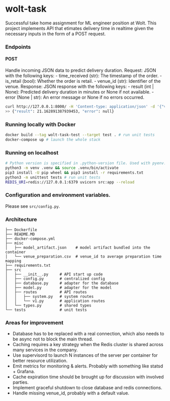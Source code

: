 # wolt-task
Successful take home assignment for ML engineer position at Wolt. This project implements API that etimates delivery time in realtime given the necessary inputs in the form of a POST request.


### Endpoints
#### POST
Handle incoming JSON data to predict delivery duration.
Request: JSON with the following keys:
    - time_received (str): The timestamp of the order.
    - is_retail (bool): Whether the order is retail.
    - venue_id (str): Identifier of the venue.
Response: JSON response with the following keys:
    - result (int | None): Predicted delivery duration in minutes or None if not available.
    - error (None | str): An error message or None if no errors occurred.
```bash
curl http://127.0.0.1:8000/ -H 'Content-type: application/json' -d '{"venue_id": "8a61b8c", "time_received": "2017-01-25 03:16:07.938113", "is_retail": true}'
>> {"result": 21.162891387939453, "error": null}
```


### Running locally with Docker
```bash
docker build --tag wolt-task-test --target test . # run unit tests
docker-compose up # launch the whole stack
```


### Running on localhost
```bash
# Python version is specified in .python-version file. Used with pyenv.
python3 -m venv .venv && source .venv/bin/activate
pip3 install -U pip wheel && pip3 install -r requirements.txt
python3 -m unittest tests # run unit tests
REDIS_URI=redis://127.0.0.1:6379 uvicorn src:app --reload
```


### Configuration and environment variables.
Please see `src/config.py`.


### Architecture
```
├── Dockerfile
├── README.MD
├── docker-compose.yml
├── misc
│   ├── model_artifact.json    # model artifact bundled into the container
│   └── venue_preparation.csv  # venue_id to average preparation time mapping
├── requirements.txt
├── src
│   ├── __init__.py     # API start up code
│   ├── config.py       # centralized config
│   ├── database.py     # adapter for the database
│   ├── model.py        # adapter for the model
│   ├── routes          # API routes
│   │   ├── system.py   # system routes
│   │   └── v1.py       # application routes
│   └── types.py        # shared types
└── tests               # unit tests
```


### Areas for improvement
- Database has to be replaced with a real connection, which also needs to be async not to block the main thread.
- Caching requires a key strategy when the Redis cluster is shared across many services in the company.
- Use supervisord to launch N instances of the server per container for better resource utilization.
- Emit metrics for monitoring & alerts. Probably with something like statsd + Grafana.
- Cache expiration time should be brought up for discussion with involved parties.
- Implement graceful shutdown to close database and redis connections.
- Handle missing venue_id, probably with a default value.
